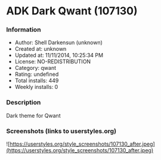 # ADK Dark Qwant (107130)

### Information
- Author: Shell Darkensun (unknown)
- Created at: unknown
- Updated at: 11/11/2014, 10:25:34 PM
- License: NO-REDISTRIBUTION
- Category: qwant
- Rating: undefined
- Total installs: 449
- Weekly installs: 0


### Description
Dark theme for Qwant


### Screenshots (links to userstyles.org)
![https://userstyles.org/style_screenshots/107130_after.jpeg](https://userstyles.org/style_screenshots/107130_after.jpeg)


